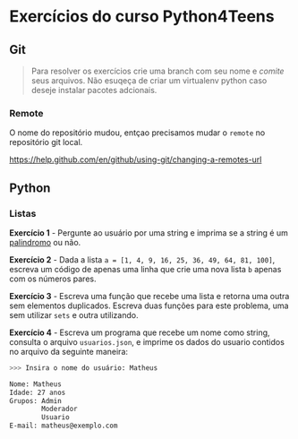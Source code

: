 # Exercícios do curso Python4Teens

## Git

> Para resolver os exercícios crie uma branch com seu nome e *comite* seus arquivos. Não esuqeça de criar um virtualenv 
python caso deseje instalar pacotes adcionais.

### Remote

O nome do repositório mudou, entçao precisamos mudar o `remote` no repositório git local.

https://help.github.com/en/github/using-git/changing-a-remotes-url

## Python

### Listas

**Exercício 1** - Pergunte ao usuário por uma string e imprima se a string é um [palindromo](https://pt.wikipedia.org/wiki/Pal%C3%ADndromo) ou não.

**Exercício 2** - Dada a lista `a = [1, 4, 9, 16, 25, 36, 49, 64, 81, 100]`, escreva um código de apenas uma linha que crie uma nova lista `b` apenas com os números pares.

**Exercício 3** - Escreva uma função que recebe uma lista e retorna uma outra sem elementos duplicados. Escreva duas funções para este problema, uma sem utilizar `sets` e outra utilizando.

**Exercício 4** - Escreva um programa que recebe um nome como string, consulta o arquivo `usuarios.json`, e imprime os dados do usuario contidos no arquivo da seguinte maneira:

```bash
>>> Insira o nome do usuário: Matheus

Nome: Matheus
Idade: 27 anos
Grupos: Admin
        Moderador
        Usuario
E-mail: matheus@exemplo.com
```
